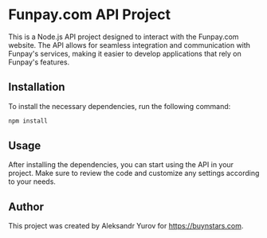 # Funpay.com API Project

This is a Node.js API project designed to interact with the Funpay.com website. The API allows for seamless integration and communication with Funpay's services, making it easier to develop applications that rely on Funpay's features.

## Installation

To install the necessary dependencies, run the following command:

```bash
npm install
```
## Usage
After installing the dependencies, you can start using the API in your project. Make sure to review the code and customize any settings according to your needs.

## Author
This project was created by Aleksandr Yurov for https://buynstars.com.
